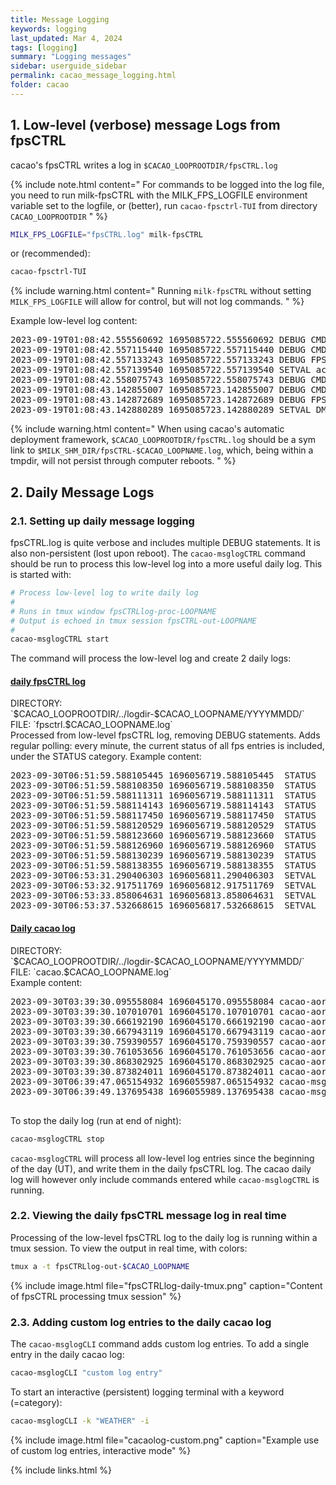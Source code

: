 ```yaml
---
title: Message Logging
keywords: logging
last_updated: Mar 4, 2024
tags: [logging]
summary: "Logging messages"
sidebar: userguide_sidebar
permalink: cacao_message_logging.html
folder: cacao
---
```


## 1. Low-level (verbose) message Logs from fpsCTRL


cacao's fpsCTRL writes a log in `$CACAO_LOOPROOTDIR/fpsCTRL.log`


{% include note.html content="
For commands to be logged into the log file, you need to run milk-fpsCTRL with the MILK_FPS_LOGFILE environment variable set to the logfile, or (better), run `cacao-fpsctrl-TUI` from directory `CACAO_LOOPROOTDIR`
" %}

~~~bash
MILK_FPS_LOGFILE="fpsCTRL.log" milk-fpsCTRL
~~~
or (recommended):
~~~bash
cacao-fpsctrl-TUI
~~~


{% include warning.html content="
Running `milk-fpsCTRL` without setting `MILK_FPS_LOGFILE` will allow for control, but will not log commands.
" %}

Example low-level log content:

<pre>
2023-09-19T01:08:42.555560692 1695085722.555560692 DEBUG CMDOK "setval acquWFS-2.procinfo.loopcntMax -1" 
2023-09-19T01:08:42.557115440 1695085722.557115440 DEBUG CMDRCV [setval acquWFS-2.WFSnormfloor 1.0] 
2023-09-19T01:08:42.557133243 1695085722.557133243 DEBUG FPS ENTRY FOUND : acquWFS-2.WFSnormfloor 8 26 
2023-09-19T01:08:42.557139540 1695085722.557139540 SETVAL acquWFS-2.WFSnormfloor FLOAT32 1.000000 
2023-09-19T01:08:42.558075743 1695085722.558075743 DEBUG CMDOK "setval acquWFS-2.WFSnormfloor 1.0" 
2023-09-19T01:08:43.142855007 1695085723.142855007 DEBUG CMDRCV [setval DMch2disp-10.option.voltmode OFF] 
2023-09-19T01:08:43.142872689 1695085723.142872689 DEBUG FPS ENTRY FOUND : DMch2disp-10.option.voltmode 4 29 
2023-09-19T01:08:43.142880289 1695085723.142880289 SETVAL DMch2disp-10.option.voltmode ONOFF OFF 
</pre>


{% include warning.html content="
When using cacao's automatic deployment framework, `$CACAO_LOOPROOTDIR/fpsCTRL.log` should be a sym link to `$MILK_SHM_DIR/fpsCTRL-$CACAO_LOOPNAME.log`, which, being within a tmpdir, will not persist through computer reboots.
" %}


## 2. Daily Message Logs

### 2.1. Setting up daily message logging

fpsCTRL.log is quite verbose and includes multiple DEBUG statements. It is also non-persistent (lost upon reboot). The `cacao-msglogCTRL` command should be run to process this low-level log into a more useful daily log. This is started with:

~~~bash
# Process low-level log to write daily log
# 
# Runs in tmux window fpsCTRLlog-proc-LOOPNAME
# Output is echoed in tmux session fpsCTRL-out-LOOPNAME
#
cacao-msglogCTRL start
~~~


The command will process the low-level log and create 2 daily logs:


<div class="panel-group" id="accordion">
                    <div class="panel panel-default">
                        <div class="panel-heading">
                            <h4 class="panel-title">
                                <a class="noCrossRef accordion-toggle" data-toggle="collapse" data-parent="#accordion" href="#collapseOne">daily fpsCTRL log</a>
                            </h4>
                        </div>
                        <div id="collapseOne" class="panel-collapse collapse noCrossRef">
                            <div class="panel-body">
DIRECTORY: `$CACAO_LOOPROOTDIR/../logdir-$CACAO_LOOPNAME/YYYYMMDD/`<br>
FILE: `fpsctrl.$CACAO_LOOPNAME.log`<br>
Processed from low-level fpsCTRL log, removing DEBUG statements.
Adds regular polling: every minute, the current status of all fps entries is included, under the STATUS category.
Example content:
<pre>
2023-09-30T06:51:59.588105445 1696056719.588105445  STATUS       simmvmgpu-2.option.axmode UINT32 1
2023-09-30T06:51:59.588108350 1696056719.588108350  STATUS       simmvmgpu-2.option.PROCESS ONOFF OFF
2023-09-30T06:51:59.588111311 1696056719.588111311  STATUS       simmvmgpu-2.option.TRACEMODE ONOFF OFF
2023-09-30T06:51:59.588114143 1696056719.588114143  STATUS       simmvmgpu-2.option.MODENORM ONOFF OFF
2023-09-30T06:51:59.588117450 1696056719.588117450  STATUS       simmvmgpu-2.option.sname_intot STREAMNAME NULL
2023-09-30T06:51:59.588120529 1696056719.588120529  STATUS       simmvmgpu-2.option.sname_refin STREAMNAME NULL
2023-09-30T06:51:59.588123660 1696056719.588123660  STATUS       simmvmgpu-2.option.sname_refout STREAMNAME aol2_simLHSwfsref
2023-09-30T06:51:59.588126960 1696056719.588126960  STATUS       simmvmgpu-2.option.twait UINT64 0
2023-09-30T06:51:59.588130239 1696056719.588130239  STATUS       simmvmgpu-2.option.mmax UINT32 100000
2023-09-30T06:51:59.588138355 1696056719.588138355  STATUS       simmvmgpu-2.option.nmax UINT32 100000
2023-09-30T06:53:31.290406303 1696056811.290406303  SETVAL       mfilt-2.loopZERO ONOFF ON
2023-09-30T06:53:32.917511769 1696056812.917511769  SETVAL       mfilt-2.loopON ONOFF OFF
2023-09-30T06:53:33.858064631 1696056813.858064631  SETVAL       mfilt-2.loopON ONOFF ON
2023-09-30T06:53:37.532668615 1696056817.532668615  SETVAL       mfilt-2.loopgain FLOAT32 0.2
</pre>
                            </div>
                        </div>
                    </div>
                    <!-- /.panel -->
                    <div class="panel panel-default">
                        <div class="panel-heading">
                            <h4 class="panel-title">
                                <a class="noCrossRef accordion-toggle" data-toggle="collapse" data-parent="#accordion" href="#collapseNine">Daily cacao log</a>
                            </h4>
                        </div>
                        <div id="collapseNine" class="panel-collapse collapse">
                            <div class="panel-body">
DIRECTORY: `$CACAO_LOOPROOTDIR/../logdir-$CACAO_LOOPNAME/YYYYMMDD/`<br>
FILE: `cacao.$CACAO_LOOPNAME.log`<br>
Example content:
<pre>
2023-09-30T03:39:30.095558084 1696045170.095558084 cacao-aorun-039-compstrCM cp conf/CMmodesWFS.fits logdir/aol_maps/CMmodesWFS//CMmodesWFS.2023-09-30T03:39:30.074774513Z.fits
2023-09-30T03:39:30.107010701 1696045170.107010701 cacao-aorun-039-compstrCM END
2023-09-30T03:39:30.666192190 1696045170.666192190 cacao-aorun-050-wfs2cmval START
2023-09-30T03:39:30.667943119 1696045170.667943119 cacao-aorun-050-wfs2cmval END
2023-09-30T03:39:30.759390557 1696045170.759390557 cacao-aorun-060-mfilt START
2023-09-30T03:39:30.761053656 1696045170.761053656 cacao-aorun-060-mfilt END
2023-09-30T03:39:30.868302925 1696045170.868302925 cacao-aorun-070-cmval2dm START
2023-09-30T03:39:30.873824011 1696045170.873824011 cacao-aorun-070-cmval2dm END
2023-09-30T06:39:47.065154932 1696055987.065154932 cacao-msglogCTRL START
2023-09-30T06:39:49.137695438 1696055989.137695438 cacao-msglogCTRL END

</pre>
                            </div>
                        </div>
                    </div>
                    <!-- /.panel -->
</div>
<!-- /.panel-group -->


To stop the daily log (run at end of night):
~~~bash
cacao-msglogCTRL stop
~~~
`cacao-msglogCTRL` will process all low-level log entries since the beginning of the day (UT), and write them in the daily fpsCTRL log. The cacao daily log will however only include commands entered while `cacao-msglogCTRL` is running.

### 2.2. Viewing the daily fpsCTRL message log in real time

Processing of the low-level fpsCTRL log to the daily log is running within a tmux session. To view the output in real time, with colors:

~~~bash
tmux a -t fpsCTRLlog-out-$CACAO_LOOPNAME
~~~

{% include image.html file="fpsCTRLlog-daily-tmux.png" caption="Content of fpsCTRL processing tmux session" %}

### 2.3. Adding custom log entries to the daily cacao log

The `cacao-msglogCLI` command adds custom log entries. To add a single entry in the daily cacao log:

~~~bash
cacao-msglogCLI "custom log entry"
~~~

To start an interactive (persistent) logging terminal with a keyword (=category):

~~~bash
cacao-msglogCLI -k "WEATHER" -i
~~~

{% include image.html file="cacaolog-custom.png" caption="Example use of custom log entries, interactive mode" %}



{% include links.html %}
